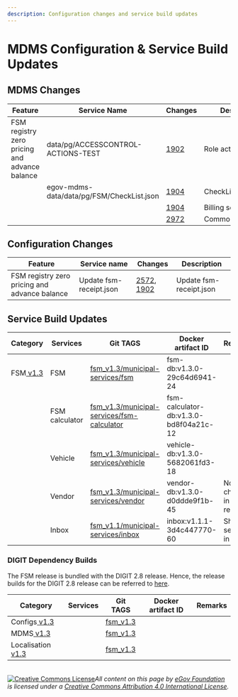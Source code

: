 ```yaml
---
description: Configuration changes and service build updates
---
```


# MDMS Configuration & Service Build Updates

## MDMS Changes

| Feature                                       | Service Name                              | Changes                                                                 | Description        |
| --------------------------------------------- | ----------------------------------------- | ----------------------------------------------------------------------- | ------------------ |
| FSM registry zero pricing and advance balance | data/pg/ACCESSCONTROL-ACTIONS-TEST        | [1902](https://github.com/egovernments/egov-mdms-data/pull/2968/files)  | Role actions       |
|                                               | egov-mdms-data/data/pg/FSM/CheckList.json | [1904](https://github.com/egovernments/egov-mdms-data/pull/2969)        | CheckList.json     |
|                                               |                                           | [1904](https://github.com/egovernments/egov-mdms-data/pull/2971)        | Billing service    |
|                                               |                                           | [2972](https://github.com/egovernments/egov-mdms-data/pull/2972)        | CommonFieldsConfig |

## Configuration Changes

| Feature                                       | Service name            | Changes                                                                                                              | Description             |
| --------------------------------------------- | ----------------------- | -------------------------------------------------------------------------------------------------------------------- | ----------------------- |
| FSM registry zero pricing and advance balance | Update fsm-receipt.json | [2572](https://github.com/egovernments/configs/pull/2572), [1902](https://github.com/egovernments/configs/pull/2568) | Update fsm-receipt.json |

## Service Build Updates

| Category                                                                     | Services       | Git TAGS                                                                                                                                  | Docker artifact ID                     | Remarks                     |
| ---------------------------------------------------------------------------- | -------------- | ----------------------------------------------------------------------------------------------------------------------------------------- | -------------------------------------- | --------------------------- |
| FSM[ v1.3](https://github.com/egovernments/DIGIT-OSS/releases/tag/fsm\_v1.1) | FSM            | [fsm\_v1.3/municipal-services/fsm](https://github.com/egovernments/DIGIT-OSS/tree/fsm\_v1.3/municipal-services/fsm)                       | fsm-db:v1.3.0-29c64d6941-24            |                             |
|                                                                              | FSM calculator | [fsm\_v1.3/municipal-services/fsm-calculator](https://github.com/egovernments/DIGIT-OSS/tree/fsm\_v1.3/municipal-services/fsm-calculator) | fsm-calculator-db:v1.3.0-bd8f04a21c-12 |                             |
|                                                                              | Vehicle        | [fsm\_v1.3/municipal-services/vehicle](https://github.com/egovernments/DIGIT-OSS/tree/fsm\_v1.3/municipal-services/vehicle)               | vehicle-db:v1.3.0-5682061fd3-18        |                             |
|                                                                              | Vendor         | [fsm\_v1.3/municipal-services/vendor](https://github.com/egovernments/DIGIT-OSS/tree/fsm\_v1.3/municipal-services/vendor)                 | vendor-db:v1.3.0-d0ddde9f1b-45         | No changes in this release. |
|                                                                              | Inbox          | [fsm\_v1.1/municipal-services/inbox](https://github.com/egovernments/DIGIT-OSS/tree/fsm\_v1.1/municipal-services/inbox)                   | inbox:v1.1.1-3d4c447770-60             | Shared service in DIGIT.    |

### DIGIT Dependency Builds

The FSM release is bundled with the DIGIT 2.8 release. Hence, the release builds for the DIGIT 2.8 release can be referred to [here](https://digit-discuss.atlassian.net/wiki/spaces/DD/pages/2088665089/Service+Build+Updates+2.7).

| Category                                                                                                                                                                                                         | Services | Git TAGS                                                                    | Docker artifact ID | Remarks |
| ---------------------------------------------------------------------------------------------------------------------------------------------------------------------------------------------------------------- | -------- | --------------------------------------------------------------------------- | ------------------ | ------- |
| Configs[ ](https://github.com/https://github.com/egovernments/configs/releases/tag/fsm\_v1.2.1egovernments/configs/releases/tag/fsm\_v1.1)[v1.3](https://github.com/egovernments/configs/releases/tag/fsm\_v1.3) |          | [fsm\_v1.3](https://github.com/egovernments/configs/releases/tag/fsm\_v1.3) |                    |         |
| MDMS[ ](https://github.com/egovernments/egov-mdms-data/releases/tag/fsm\_v1.2.1) [v1.3](https://github.com/egovernments/configs/releases/tag/fsm\_v1.3)                                                          |          | [fsm\_v1.3](https://github.com/egovernments/configs/releases/tag/fsm\_v1.3) |                    |         |
| Localisation[ ](https://github.com/egovernments/releasekit/releases/tag/fsm\_v1.2.1)[v1.3](https://github.com/egovernments/configs/releases/tag/fsm\_v1.3)                                                       |          | [fsm\_v1.3](https://github.com/egovernments/configs/releases/tag/fsm\_v1.3) |                    |         |



\
[![Creative Commons License](https://i.creativecommons.org/l/by/4.0/80x15.png)](http://creativecommons.org/licenses/by/4.0/)_All content on this page by_ [_eGov Foundation_](https://egov.org.in/) _is licensed under a_ [_Creative Commons Attribution 4.0 International License_](http://creativecommons.org/licenses/by/4.0/)_._
